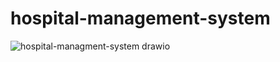 # hospital-management-system
![hospital-managment-system drawio](https://github.com/JihadKhader/hospital-management-system/assets/105065451/fcda35d5-c121-4c04-b9db-bec627f71f17)

